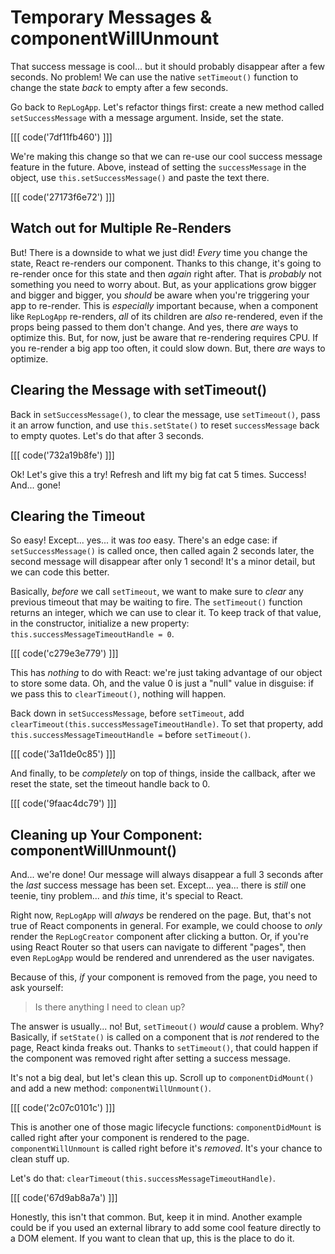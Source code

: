 # Temporary Messages & componentWillUnmount

That success message is cool... but it should probably disappear after a few seconds.
No problem! We can use the native `setTimeout()` function to change the state *back*
to empty after a few seconds.

Go back to `RepLogApp`. Let's refactor things first: create a new method called
`setSuccessMessage` with a message argument. Inside, set the state.

[[[ code('7df11fb460') ]]]

We're making this change so that we can re-use our cool success message feature
in the future. Above, instead of setting the `successMessage` in the
object, use `this.setSuccessMessage()` and paste the text there.

[[[ code('27173f6e72') ]]]

## Watch out for Multiple Re-Renders

But! There is a downside to what we just did! *Every* time you change the state,
React re-renders our component. Thanks to this change, it's going to re-render once
for this state and then *again* right after. That is *probably* not something you
need to worry about. But, as your applications grow bigger and bigger and bigger,
you *should* be aware when you're triggering your app to re-render. This is *especially*
important because, when a component like `RepLogApp` re-renders, *all* of its children
are *also* re-rendered, even if the props being passed to them don't change. And
yes, there *are* ways to optimize this. But, for now, just be aware that re-rendering
requires CPU. If you re-render a big app too often, it could slow down. But, there
*are* ways to optimize.

## Clearing the Message with setTimeout()

Back in `setSuccessMessage()`, to clear the message, use `setTimeout()`, pass it
an arrow function, and use `this.setState()` to reset `successMessage` back to
empty quotes. Let's do that after 3 seconds.

[[[ code('732a19b8fe') ]]]

Ok! Let's give this a try! Refresh and lift my big fat cat 5 times. Success! And...
gone!

## Clearing the Timeout

So easy! Except... yes... it was *too* easy. There's an edge case: if
`setSuccessMessage()` is called once, then called again 2 seconds later, the second
message will disappear after only 1 second! It's a minor detail, but we can code
this better.

Basically, *before* we call `setTimeout`, we want to make sure to *clear* any previous
timeout that may be waiting to fire. The `setTimeout()` function returns an integer,
which we can use to clear it. To keep track of that value, in the constructor,
initialize a new property: `this.successMessageTimeoutHandle = 0`.

[[[ code('c279e3e779') ]]]

This has *nothing* to do with React: we're just taking advantage of our object to
store some data. Oh, and the value 0 is just a "null" value in disguise: if we
pass this to `clearTimeout()`, nothing will happen.

Back down in `setSuccessMessage`, before `setTimeout`, add
`clearTimeout(this.successMessageTimeoutHandle)`. To set that property, add
`this.successMessageTimeoutHandle =` before `setTimeout()`.

[[[ code('3a11de0c85') ]]]

And finally, to be *completely* on top of things, inside the callback, after we
reset the state, set the timeout handle back to 0.

[[[ code('9faac4dc79') ]]]

## Cleaning up Your Component: componentWillUnmount()

And... we're done! Our message will always disappear a full 3 seconds after the
*last* success message has been set. Except... yea... there is *still* one teenie,
tiny problem... and *this* time, it's special to React.

Right now, `RepLogApp` will *always* be rendered on the page. But, that's not true
of React components in general. For example, we could choose to *only* render the
`RepLogCreator` component after clicking a button. Or, if you're using React Router
so that users can navigate to different "pages", then even `RepLogApp` would be
rendered and unrendered as the user navigates.

Because of this, *if* your component is removed from the page, you need to ask
yourself:

> Is there anything I need to clean up?

The answer is usually... no! But, `setTimeout()` *would* cause a problem. Why?
Basically, if `setState()` is called on a component that is *not* rendered to the
page, React kinda freaks out. Thanks to `setTimeout()`, that could happen if the
component was removed right after setting a success message.

It's not a big deal, but let's clean this up. Scroll up to `componentDidMount()`
and add a new method: `componentWillUnmount()`.

[[[ code('2c07c0101c') ]]]

This is another one of those magic lifecycle functions: `componentDidMount` is
called right after your component is rendered to the page. `componentWillUnmount`
is called right before it's *removed*. It's your chance to clean stuff up.

Let's do that: `clearTimeout(this.successMessageTimeoutHandle)`.

[[[ code('67d9ab8a7a') ]]]

Honestly, this isn't that common. But, keep it in mind. Another example could be
if you used an external library to add some cool feature directly to a DOM element.
If you want to clean that up, this is the place to do it.

